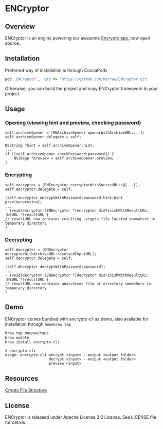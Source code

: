 # ENCryptor

## Overview
ENCryptor is an engine powering our awesome [Encrypto app](https://itunes.apple.com/us/app/encrypto-encrypt-files-you/id935235287?mt=12), now open source.

## Installation
Preferred way of installation is through CocoaPods

```ruby
pod 'ENCryptor', :git => 'https://github.com/MacPaw/ENCryptor.git'
```
Otherwise, you can build the project and copy ENCryptor.framework to your project.

## Usage
### Opening (viewing hint and preview, checking password)

```objc
self.archiveOpener = [ENArchiveOpener openerWithArchiveURL:...];
self.archiveOpener.delegate = self;

NSString *hint = self.archiveOpener.hint;
...
if ([self.archiveOpener checkPassword:password]) {
	NSImage *preview = self.archiveOpener.preview;
}
```

### Encrypting

```objc
self.encryptor = [ENEncryptor encryptorWithSourceURLs:@[...]];
self.encryptor.delegate = self;

[self.encryptor encryptWithPassword:password hint:hint preview:preview];
...
- (void)encryptor:(ENEncryptor *)encryptor didFinishWithResultURL:(NSURL *)resultURL {
// resultURL now contains resulting .crypto file located somewhere in temporary directory
}
```

### Decrypting

```objc
self.decryptor = [ENDecryptor decryptorWithArchiveURL:resolvedInputURL];
self.decryptor.delegate = self;

[self.decryptor decryptWithPassword:password];
...
- (void)decryptor:(ENDecryptor *)decryptor didFinishWithResultURL:(NSURL *)resultURL {
// resultURL now contains unarchived file or directory somewhere in temporary directory
}
```

## Demo
ENCryptor comes bundled with encrypto-cli as demo, also available for installation through ```homebrew tap```

```sh
brew tap macpaw/taps
brew update
brew install encrypto-cli
```
```
$ encrypto-cli
usage: encrypto-cli encrypt <input> --output <output folder>
                    decrypt <input> --output <output folder>
                    preview <input>
```

## Resources
[Crypto File Structure](Crypto%20File%20Structure.md)

## License
ENCryptor is released under Apache License 2.0 License. See LICENSE file for details.